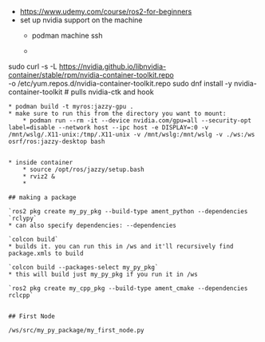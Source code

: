 * <https://www.udemy.com/course/ros2-for-beginners>
* set up nvidia support on the machine
  * podman machine ssh

  * ```

sudo curl -s -L <https://nvidia.github.io/libnvidia-container/stable/rpm/nvidia-container-toolkit.repo> \
     -o /etc/yum.repos.d/nvidia-container-toolkit.repo
sudo dnf install -y nvidia-container-toolkit            # pulls nvidia-ctk and hook

```
* podman build -t myros:jazzy-gpu .
* make sure to run this from the directory you want to mount:
    * podman run --rm -it --device nvidia.com/gpu=all --security-opt label=disable --network host --ipc host -e DISPLAY=:0 -v /mnt/wslg/.X11-unix:/tmp/.X11-unix -v /mnt/wslg:/mnt/wslg -v ./ws:/ws osrf/ros:jazzy-desktop bash


* inside container
    * source /opt/ros/jazzy/setup.bash
    * rviz2 &
    * 

## making a package

`ros2 pkg create my_py_pkg --build-type ament_python --dependencies `rclypy`
* can also specify dependencies: --dependencies

`colcon build`
* builds it. you can run this in /ws and it'll recursively find package.xmls to build

`colcon build --packages-select my_py_pkg`
* this will build just my_py_pkg if you run it in /ws

`ros2 pkg create my_cpp_pkg --build-type ament_cmake --dependencies rclcpp`


## First Node

/ws/src/my_py_package/my_first_node.py


